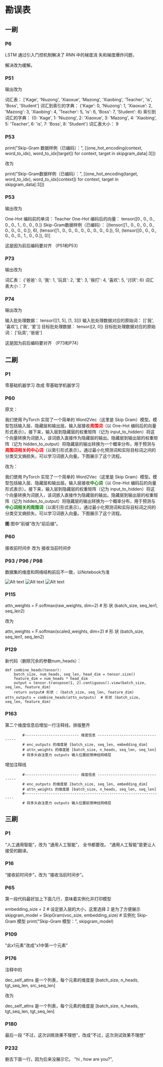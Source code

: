 # 勘误表

## 一刷
### P6

LSTM 通过引入门控机制解决了 RNN 中的梯度消 失和梯度爆炸问题，

解决改为缓解。

### P51

输出改为

 词汇表： ['Kage', 'Niuzong', 'Xiaoxue', 'Mazong', 'Xiaobing', 'Teacher', 'is', 'Boss', 'Student']
 词汇到索引的字典： {'Kage': 0, 'Niuzong': 1, 'Xiaoxue': 2, 'Mazong': 3, 'Xiaobing': 4, 'Teacher': 5, 'is': 6, 'Boss': 7, 'Student': 8}
 索引到词汇的字典： {0: 'Kage', 1: 'Niuzong', 2: 'Xiaoxue', 3: 'Mazong', 4: 'Xiaobing', 5: 'Teacher', 6: 'is', 7: 'Boss', 8: 'Student'}
 词汇表大小： 9

### P53
print("Skip-Gram 数据样例（已编码）：", [(one_hot_encoding(context, word_to_idx),            word_to_idx[target]) for context, target in skipgram_data[:3]])

改为

print("Skip-Gram数据样例（已编码）：", [(one_hot_encoding(target, word_to_idx), word_to_idx[context]) for context, target in skipgram_data[:3]])

### P53

输出改为

One-Hot 编码前的单词： Teacher
One-Hot 编码后的向量： tensor([0., 0., 0., 0., 0., 1., 0., 0., 0.])
Skip-Gram数据样例（已编码）： [(tensor([1., 0., 0., 0., 0., 0., 0., 0., 0.]), 6), (tensor([1., 0., 0., 0., 0., 0., 0., 0., 0.]), 5), (tensor([0., 0., 0., 0., 0., 0., 1., 0., 0.]), 0)]

这是因为前后编码要对齐 （P51和P53）

### P73

输出改为

 词汇表： {'爸爸': 0, '我': 1, '玩具': 2, '爱': 3, '挨打': 4, '喜欢': 5, '讨厌': 6}
 词汇表大小： 7

### P74

输出改为

 输入批处理数据： tensor([[1, 5], [1, 3]])
 输入批处理数据对应的原始词： [['我', '喜欢'], ['我', '爱']]
 目标批处理数据： tensor([2, 0])
 目标批处理数据对应的原始词： ['玩具', '爸爸']

这是因为前后编码要对齐 （P73和P74）

## 二刷

### P1

零基础机器学习 改成 零基础学机器学习

### P60

原文：

我们使用 PyTorch 实现了一个简单的 Word2Vec（这里是 Skip Gram）模型。模型包括输入层、隐藏层和输出层。输入层接收<span style="color:red;">**周围词**</span>（以 One-Hot 编码后的向量形式表示）。接下来，输入层到隐藏层的权重矩阵（记为 input_to_hidden）将这个向量转换为词嵌入，该词嵌入直接作为隐藏层的输出。隐藏层到输出层的权重矩阵（记为 hidden_to_output）将隐藏层的输出转换为一个概率分布，用于预测与<span style="color:red;">**周围词相关的中心词**</span>（以索引形式表示）。通过最小化预测词和实际目标词之间的分类交叉熵损失，可以学习词嵌入向量。下图展示了这个流程。

改为：

我们使用 PyTorch 实现了一个简单的 Word2Vec（这里是 Skip Gram）模型。模型包括输入层、隐藏层和输出层。输入层接收<span style="color:green;">**中心词**</span>（以 One-Hot 编码后的向量形式表示）。接下来，输入层到隐藏层的权重矩阵（记为 input_to_hidden）将这个向量转换为词嵌入，该词嵌入直接作为隐藏层的输出。隐藏层到输出层的权重矩阵（记为 hidden_to_output）将隐藏层的输出转换为一个概率分布，用于预测与<span style="color:green;">**中心词相关的周围词**</span>（以索引形式表示）。通过最小化预测词和实际目标词之间的分类交叉熵损失，可以学习词嵌入向量。下图展示了这个流程。

**图**
图中“前缀”改为“前后缀”。

### P60

接收前时间步 改为 接收当前时间步


### P93 / P96 / P98
数据集的维度和网络结构前后不一致，以Notebook为准

![Alt text](images/8daf31eae3eb392efbb4624feb3c53d.jpg)
![Alt text](images/e4f961d4b53cd9f956d26784e39daa7.jpg)
![Alt text](images/c41f10da370ac2ff5a3dcd63a55db06.jpg)

### P115

attn_weights  =  F.softmax(raw_weights, dim=2) #  形 状 (batch_size,  seq_len1,  seq_len2)

改为

attn_weights  =  F.softmax(scaled_weights, dim=2) #  形 状 (batch_size,  seq_len1,  seq_len2)

### P129

新代码（删除冗余的参数num_heads）：

```
def combine_heads(tensor):
    batch_size, num_heads, seq_len, head_dim = tensor.size()
    feature_dim = num_heads * head_dim
    output = tensor.transpose(1, 2).contiguous().view(batch_size, seq_len, feature_dim)
    return output# 形状 : (batch_size, seq_len, feature_dim)
attn_outputs = combine_heads(attn_outputs)  # 形状 (batch_size, seq_len, feature_dim) 
```

### P163

第二个维度信息后增加一行注释线，排版整齐
```
        #------------------------- 维度信息 --------------------------------
        # enc_outputs 的维度是 [batch_size, seq_len, embedding_dim] 
        # attn_weights 的维度是 [batch_size, n_heads, seq_len, seq_len]  
        # 将多头自注意力 outputs 输入位置前馈神经网络层
```

增加注释线
```
        #------------------------- 维度信息 --------------------------------
        # enc_outputs 的维度是 [batch_size, seq_len, embedding_dim] 
        # attn_weights 的维度是 [batch_size, n_heads, seq_len, seq_len]    
        #-----------------------------------------------------------------   
        # 将多头自注意力 outputs 输入位置前馈神经网络层
```

## 三刷

### P1

“人工通用智能”，改为 “通用人工智能”， 全书都要改。 “通用人工智能”是更让人接受的翻译。

### P16

“接收前时间步”，改为 “接收当前时间步”。


### P65

第一段代码最好加上下面几行，意味着实例化并打印模型

embedding_size = 2 # 设定嵌入层的大小，这里选择 2 是为了方便展示
skipgram_model = SkipGram(voc_size, embedding_size)  # 实例化 Skip-Gram 模型
print("Skip-Gram 模型：", skipgram_model)

### P109

"此x1元素"改成"x1中第一个元素"

### P176

注释中的

dec_self_attns 是一个列表，每个元素的维度是 [batch_size, n_heads, tgt_seq_len, src_seq_len]

改为

dec_self_attns 是一个列表，每个元素的维度是 [batch_size, n_heads, tgt_seq_len, tgt_seq_len]


### P180

最后一段 “不过，这次训练效果不理想”，改成“不过，这次测试效果不理想”

### P232

删去下面一行，因为后来没展示它。
    "hi , how are you?",